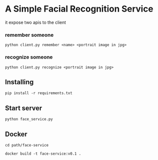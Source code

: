 # A Simple Facial Recognition Service

it expose two apis to the client
### remember someone
```shell script
python client.py remember <name> <portrait image in jpg>
```
### recognize someone
```shell script
python client.py recognize <portrait image in jpg>
```

## Installing 
```shell script
pip install -r requirements.txt
```

## Start server
```shell script
python face_service.py
```

## Docker
```shell script
cd path/face-service
```
```shell script
docker build -t face-service:v0.1 .
```